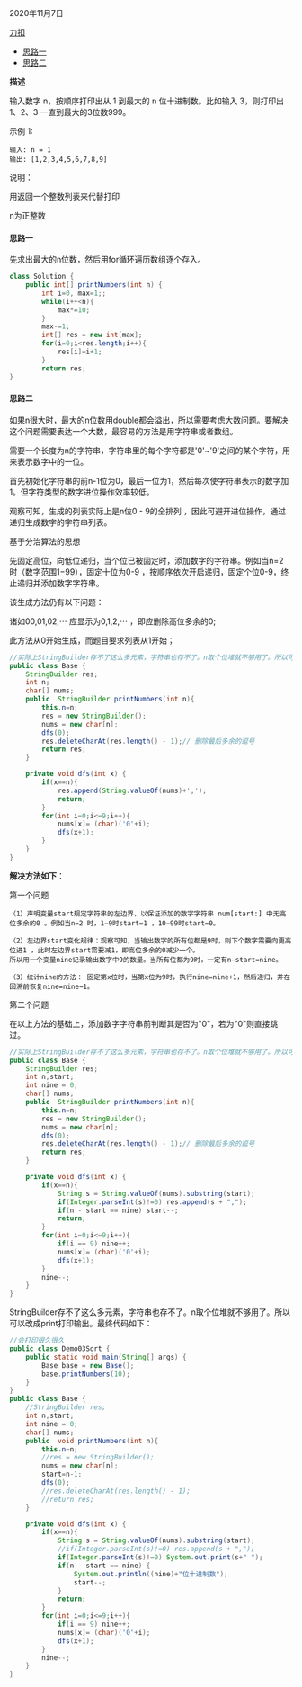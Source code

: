 2020年11月7日

[力扣](https://leetcode-cn.com/problems/da-yin-cong-1dao-zui-da-de-nwei-shu-lcof/)

- [思路一](#思路一)
- [思路二](#思路二)

**描述**

输入数字 n，按顺序打印出从 1 到最大的 n 位十进制数。比如输入 3，则打印出 1、2、3 一直到最大的3位数999。

示例 1:
```
输入: n = 1
输出: [1,2,3,4,5,6,7,8,9]
```
说明：

用返回一个整数列表来代替打印

n为正整数

#### 思路一

先求出最大的n位数，然后用for循环遍历数组逐个存入。

```java
class Solution {
    public int[] printNumbers(int n) {
        int i=0, max=1;;
        while(i++<n){
            max*=10;
        }
        max-=1;
        int[] res = new int[max];
        for(i=0;i<res.length;i++){
            res[i]=i+1;
        }
        return res;
}
```

#### 思路二

如果n很大时，最大的n位数用double都会溢出，所以需要考虑大数问题。要解决这个问题需要表达一个大数，最容易的方法是用字符串或者数组。

需要一个长度为n的字符串，字符串里的每个字符都是'0'~'9'之间的某个字符，用来表示数字中的一位。

首先初始化字符串的前n-1位为0，最后一位为1，然后每次使字符串表示的数字加1。但字符类型的数字进位操作效率较低。

观察可知，生成的列表实际上是n位0 - 9的全排列 ，因此可避开进位操作，通过递归生成数字的字符串列表。

基于分治算法的思想

先固定高位，向低位递归，当个位已被固定时，添加数字的字符串。例如当n=2 时（数字范围1−99），固定十位为0-9 ，按顺序依次开启递归，固定个位0-9，终止递归并添加数字字符串。

该生成方法仍有以下问题：

诸如00,01,02,⋯ 应显示为0,1,2,⋯ ，即应删除高位多余的0;

此方法从0开始生成，而题目要求列表从1开始；
```java
//实际上StringBuilder存不了这么多元素，字符串也存不了。n取个位堆就不够用了。所以可以改成print打印输出。
public class Base {
    StringBuilder res;
    int n;
    char[] nums;
    public  StringBuilder printNumbers(int n){
        this.n=n;
        res = new StringBuilder();
        nums = new char[n];
        dfs(0);
        res.deleteCharAt(res.length() - 1);// 删除最后多余的逗号
        return res;
    }

    private void dfs(int x) {
        if(x==n){
            res.append(String.valueOf(nums)+',');
            return;
        }
        for(int i=0;i<=9;i++){
            nums[x]= (char)('0'+i);
            dfs(x+1);
        }
    }
}
```
**解决方法如下**：

第一个问题
```
（1）声明变量start规定字符串的左边界，以保证添加的数字字符串 num[start:] 中无高位多余的0 。例如当n=2 时，1−9时start=1 ，10−99时start=0。

（2）左边界start变化规律：观察可知，当输出数字的所有位都是9时，则下个数字需要向更高位进1 ，此时左边界start需要减1，即高位多余的0减少一个。
所以用一个变量nine记录输出数字中9的数量。当所有位都为9时，一定有n−start=nine。

（3）统计nine的方法： 固定第x位时，当第x位为9时，执行nine=nine+1，然后递归，并在回溯前恢复nine=nine−1。
```
第二个问题

在以上方法的基础上，添加数字字符串前判断其是否为"0"，若为"0"则直接跳过。

```java 
//实际上StringBuilder存不了这么多元素，字符串也存不了。n取个位堆就不够用了。所以可以改成print打印输出。
public class Base {
    StringBuilder res;
    int n,start;
    int nine = 0;
    char[] nums;
    public  StringBuilder printNumbers(int n){
        this.n=n;
        res = new StringBuilder();
        nums = new char[n];
        dfs(0);
        res.deleteCharAt(res.length() - 1);// 删除最后多余的逗号
        return res;
    }

    private void dfs(int x) {
        if(x==n){
            String s = String.valueOf(nums).substring(start);
            if(Integer.parseInt(s)!=0) res.append(s + ",");
            if(n - start == nine) start--;
            return;
        }
        for(int i=0;i<=9;i++){
            if(i == 9) nine++;
            nums[x]= (char)('0'+i);
            dfs(x+1);
        }
        nine--;
    }
}
```
StringBuilder存不了这么多元素，字符串也存不了。n取个位堆就不够用了。所以可以改成print打印输出。最终代码如下：
```java
//会打印很久很久
public class Demo03Sort {
    public static void main(String[] args) {
        Base base = new Base();
        base.printNumbers(10);
    }
}
public class Base {
    //StringBuilder res;
    int n,start;
    int nine = 0;
    char[] nums;
    public  void printNumbers(int n){
        this.n=n;
        //res = new StringBuilder();
        nums = new char[n];
        start=n-1;
        dfs(0);
        //res.deleteCharAt(res.length() - 1);
        //return res;
    }

    private void dfs(int x) {
        if(x==n){
            String s = String.valueOf(nums).substring(start);
            //if(Integer.parseInt(s)!=0) res.append(s + ",");
            if(Integer.parseInt(s)!=0) System.out.print(s+" ");
            if(n - start == nine) {
                System.out.println((nine)+"位十进制数");
                start--;
            }
            return;
        }
        for(int i=0;i<=9;i++){
            if(i == 9) nine++;
            nums[x]= (char)('0'+i);
            dfs(x+1);
        }
        nine--;
    }
}
```
